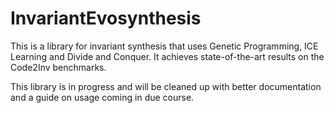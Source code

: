 # InvariantEvosynthesis
This is a library for invariant synthesis that uses Genetic Programming, ICE Learning and Divide and Conquer. It achieves
state-of-the-art results on the Code2Inv benchmarks.

This library is in progress and will be cleaned up with better documentation and a guide on usage
coming in due course.